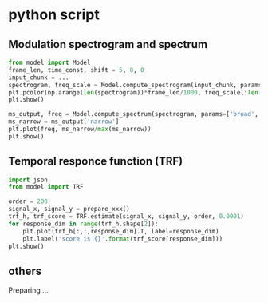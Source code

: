 # python script

## Modulation spectrogram and spectrum

```python
from model import Model
frame_len, time_const, shift = 5, 8, 0
input_chunk = ...
spectrogram, freq_scale = Model.compute_spectrogram(input_chunk, params=[frame_len, time_const, shift])
plt.pcolor(np.arange(len(spectrogram))*frame_len/1000, freq_scale[:len(spectrogram[0)], 20*np.log10(spectrogram.T), shading='auto', cmap='gray_r')
plt.show()

ms_output, freq = Model.compute_spectrum(spectrogram, params=['broad', 200, 'log'])
ms_narrow = ms_output['narrow']
plt.plot(freq, ms_narrow/max(ms_narrow))
plt.show()
```

## Temporal responce function (TRF)

```python
import json
from model import TRF

order = 200
signal_x, signal_y = prepare_xxx()
trf_h, trf_score = TRF.estimate(signal_x, signal_y, order, 0.0001)
for response_dim in range(trf_h.shape[2]):
    plt.plot(trf_h[:,:,response_dim].T, label=response_dim)
    plt.label('score is {}'.format(trf_score[response_dim]))
plt.show()
```

## others

Preparing ...
